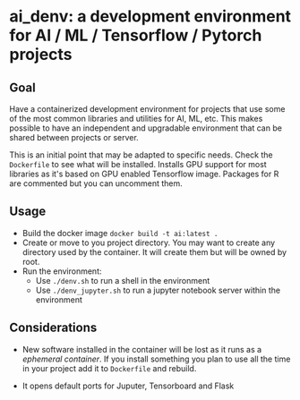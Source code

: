 # ai_denv: a development environment for AI / ML / Tensorflow / Pytorch projects 

## Goal

Have a containerized development environment for projects that use some of the most common libraries and utilities for AI, ML, etc. This makes possible to have an independent and upgradable environment that can be shared between projects or server.

This is an initial point that may be adapted to specific needs. Check the `Dockerfile` to see what will be installed. Installs GPU support for most libraries as it's based on GPU enabled Tensorflow image. Packages for R are commented but you can uncomment them.


## Usage

- Build the docker image `docker build -t ai:latest .`
- Create or move to you project directory. You may want to create any directory used by the container. It will create them but will be owned by root.
- Run the environment:
	- Use `./denv.sh` to run a shell in the environment
	- Use `./denv_jupyter.sh` to run a jupyter notebook server within the environment

## Considerations

- New software installed in the container will be lost as it runs as a *ephemeral container*. If you install something you plan to use all the time in your project add it to `Dockerfile` and rebuild.

- It opens default ports for Juputer, Tensorboard and Flask

